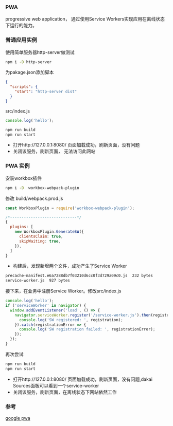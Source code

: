 ### PWA
progressive web application， 通过使用Service Workers实现应用在离线状态下运行的能力。

### 普通应用实例
使用简单服务器http-server做测试
```bash
npm i -D http-server
```
为pakage.json添加脚本
```json
{
  "scripts": {
    "start": "http-server dist"
  }
}
```
src/index.js
```js
console.log('hello');
```
```bash
npm run build
npm run start
```
- 打开http://127.0.0.1:8080/ 页面加载成功，刷新页面，没有问题
- 关闭该服务，刷新页面， 无法访问此网站

### PWA 实例
安装workbox插件
```bash
npm i -D  workbox-webpack-plugin
```
修改 build/webpack.prod.js
```js
const WorkboxPlugin = require('workbox-webpack-plugin');

/*-----------------------------*/
{
  plugins: [
    new WorkboxPlugin.GenerateSW({
      clientsClaim: true,
      skipWaiting: true,
    }),
  ]
}
```
- 构建后，发现新增两个文件，成功产生了Service Worker
```bash
precache-manifest.e6a7288db7f03210d6cc0f3d729a09c0.js  232 bytes 
service-worker.js  927 bytes  
```
接下来，在业务中注册Service Worker。修改src/index.js
```js
console.log('hello');
if ('serviceWorker' in navigator) {
  window.addEventListener('load', () => {
    navigator.serviceWorker.register('/service-worker.js').then(registration => {
      console.log('SW registered: ', registration);
    }).catch(registrationError => {
      console.log('SW registration failed: ', registrationError);
    });
  });
}
```
再次尝试
```bash
npm run build
npm run start
```
- 打开http://127.0.0.1:8080/ 页面加载成功，刷新页面，没有问题,dakai Sources面板可以看到一个service-worker
- 关闭该服务，刷新页面，在离线状态下网站依然工作

### 参考
[google pwa](https://developers.google.com/web/progressive-web-apps/)



